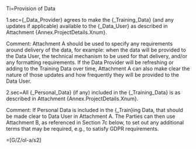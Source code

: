 Ti=Provision of Data

1.sec={_Data_Provider} agrees to make the {_Training_Data} (and any updates if applicable) available to the {_Data_User} as described in Attachment {Annex.ProjectDetails.Xnum}.

Comment: Attachment A should be used to specify any requirements around delivery of the data, for example: when the data will be provided to the Data User, the technical mechanism to be used for that delivery, and/or any formatting requirements. If the Data Provider will be refreshing or adding to the Training Data over time, Attachment A can also make clear the nature of those updates and how frequently they will be provided to the Data User.

2.sec=All {_Personal_Data} (if any) included in the {_Training_Data} is as described in Attachment {Annex.ProjectDetails.Xnum}.

Comment: If Personal Data is included in the {_Train}ing Data, that should be made clear to Data User in Attachment A. The Parties can then use Attachment B, as referenced in Section 7c below, to set out any additional terms that may be required, e.g., to satisfy GDPR requirements.

=[G/Z/ol-a/s2]
